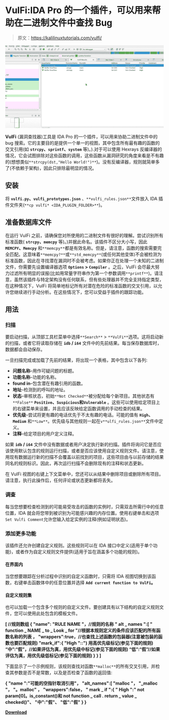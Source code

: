 # VulFi:IDA Pro 的一个插件，可以用来帮助在二进制文件中查找 Bug

> 原文：<https://kalilinuxtutorials.com/vulfi/>

[![](img//fc1035035bf722dbfec4ef53fa40c53a.png)](https://blogger.googleusercontent.com/img/b/R29vZ2xl/AVvXsEirmBax7BTZWmsWSutV61up6T-dct0QkEGEGIN0Bkw05cK07V4exAdHzKBdH86JTy28sw0kDjMhHGQ1TCn5PJ1duBlrdd-W4wD9xMgZWq9vBtqB4HJt074lI0fMar2ZjegEN-WWaRKUV6KwTrh7f_As_hgXpI7OZ8JfN92fBxtjS_-0OPFw1grPijL3/s728/VulFi-610x343.png)

**VulFi** (漏洞查找器)工具是 IDA Pro 的一个插件，可以用来协助二进制文件中的 bug 搜索。它的主要目的是提供一个单一的视图，其中包含所有最有趣的函数的交叉引用(如 **`strcpy`、`sprintf`、`system`** 等)。).对于可以使用 Hexrays 反编译器的情况，它会试图排除对这些函数的调用，这些函数从漏洞研究的角度来看是不有趣的(想想类似`**strcpy(dst,"Hello World!")**`)。没有反编译器，规则就简单多了(不依赖于架构)，因此只排除最明显的情况。

## 安装

将 **`vulfi.py`、`vulfi_prototypes.json`** 、`**vulfi_rules.json**`文件放入 IDA 插件文件夹(`**cp vulfi* <IDA_PLUGIN_FOLDER>**`)。

## 准备数据库文件

在运行 VulFi 之前，请确保您对所使用的二进制文件有很好的理解。尝试识别所有标准函数( **`strcpy`、`memcpy`** 等)。)并据此命名。该插件不区分大小写，因此 **`MEMCPY`、`Memcpy`** 和`**memcpy**`都是有效名称。但是，请注意，函数的搜索需要完全匹配。这意味着`**memcpy?**`或`**std_memcpy**`(或任何其他变体)不会被检测为标准函数，因此在寻找潜在漏洞时不会被考虑。如果你正在处理一个未知的二进制文件，你需要先设置编译器选项 **`Options` > `Compiler`** 。之后，VulFi 会尽最大努力过滤所有明显的误报(比如用常量字符串作为第一个参数调用`**printf**`)。请注意，虽然该插件与特定架构没有任何联系，但有些处理器并不完全支持指定类型，在这种情况下，VulFi 将简单地标记所有对潜在危险的标准函数的交叉引用，以允许您继续进行手动分析。在这些情况下，您可以受益于插件的跟踪功能。

## 用法

### 扫描

要启动扫描，从顶部工具栏菜单中选择`**Search**` > `**VulFi**`选项。这将启动新的扫描，或者它将读取存储在 **`idb` / `i64`** 文件中的先前结果。每当保存数据库时，数据都会自动保存。

一旦扫描完成或加载了先前的结果，将出现一个表格，其中包含以下各列:

*   **问题名称**–用作可疑问题的标题。
*   **功能名称**–功能的名称。
*   **found in**–包含潜在有趣引用的函数。
*   **地址**–检测到的呼叫的地址。
*   **状态**–审核状态，初始`**Not Checked**`被分配给每个新项目。其他状态有`**False**` **`Positive`、`Suspicious`和`Vulnerable`** 。这些可以使用给定项目上的右键菜单来设置，并且应该反映给定函数调用的手动检查的结果。
*   **优先级**–尝试将更有趣的电话优先于不太有趣的电话。可能的值有 **`High`、`Medium`** 和`**Low**`。优先级与其他规则一起在`v**ulfi_rules.json**`文件中定义。
*   **注释**–给定项目的用户定义注释。

如果 **`idb` / `i64`** 文件中没有数据或者用户决定执行新的扫描。插件将询问它是否应该使用默认包含的规则运行扫描，或者是否应该使用自定义规则文件。请注意，使用现有数据运行新的扫描不会覆盖以前找到的项目，这些项目由与以前存储的结果同名的规则标识。因此，再次运行扫描不会删除现有的注释和状态更新。

在 VulFi 视图的右键上下文菜单中，您还可以从结果中删除项目或删除所有项目。请注意，执行此操作后，任何评论或状态更新都将丢失。

### 调查

每当您想要检查检测到的可能易受攻击的函数的实例时，只需双击所需行中的任意位置，IDA 就会将您带到被识别为可能感兴趣的内存位置。使用右键单击和选项`Set Vulfi Comment`允许您输入给定实例的注释(例如证明状态)。

### 添加更多功能

该插件还允许创建自定义规则。这些规则可以在 IDA 接口中定义(适用于单个功能)，或者作为自定义规则文件提供(适用于旨在涵盖多个功能的规则)。

#### 在界面内

当您想要跟踪在分析过程中识别的自定义函数时，只需将 IDA 视图切换到该函数，右键单击函数体中的任意位置并选择 **`Add current function to VulFi`。**

#### 自定义规则集

也可以加载一个包含多个规则的自定义文件。要创建具有以下结构的自定义规则文件，您可以使用此处包含的模板文件。

**[ //规则数组
{
"name": "RULE NAME "，//规则的名称
" alt _ names ":[
" function _ NAME _ to _ Look _ for "//根据本规则定义的条件应该匹配的所有函数名称的列表
，
"wrappers":true，//也查找上述函数的包装器(注意被包装的函数也要匹配规则)
"mark_if":{
"High "::") 用高优先级标记(参见下面的规则)
“中”:“假”，//如果评估为真，用优先级中标记(参见下面的规则)
“低”:“假”//如果评估为真，用优先级低标记(参见下面的规则)
}
}
]**

下面显示了一个示例规则，该规则查找对函数`**malloc**`的所有交叉引用，并检查其参数是否不是常数，以及是否检查了函数的返回值:

**{
"name ":"可能的空指针取消引用"，
"alt_names":[
"malloc "，
"_malloc "，
"。malloc"
，
"wrappers":false，
" mark _ if ":{
" High ":" not param[0]。is_constant()和 not function _ call . return _ value _ checked()"、
"中":"假"、
"低":"假"
}
}**

[**Download**](https://github.com/Accenture/VulFi)